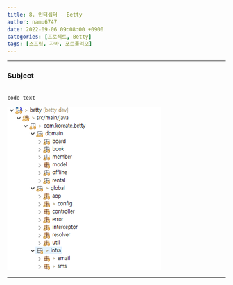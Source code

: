 ```yaml
---
title: 8. 인터셉터 - Betty
author: namu6747
date: 2022-09-06 09:08:00 +0900
categories: [프로젝트, Betty]
tags: [스프링, 자바, 포트폴리오]
---
```


<hr/>

### Subject

```java

code text

```

<!-- image comment -->
![Desktop View](/assets/img/betty/package/package-all.png)
<hr/>

